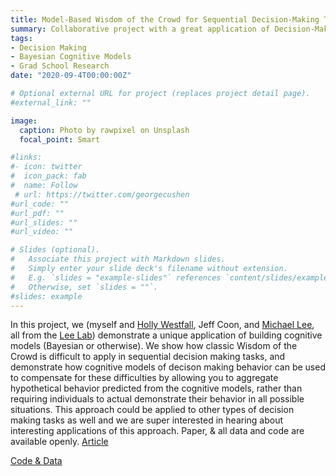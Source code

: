 ```yaml
---
title: Model-Based Wisdom of the Crowd for Sequential Decision-Making Tasks
summary: Collaborative project with a great application of Decision-Making models
tags:
- Decision Making
- Bayesian Cognitive Models
- Grad School Research
date: "2020-09-4T00:00:00Z"

# Optional external URL for project (replaces project detail page).
#external_link: ""

image:
  caption: Photo by rawpixel on Unsplash
  focal_point: Smart

#links:
#- icon: twitter
#  icon_pack: fab
#  name: Follow
 # url: https://twitter.com/georgecushen
#url_code: ""
#url_pdf: ""
#url_slides: ""
#url_video: ""

# Slides (optional).
#   Associate this project with Markdown slides.
#   Simply enter your slide deck's filename without extension.
#   E.g. `slides = "example-slides"` references `content/slides/example-slides.md`.
#   Otherwise, set `slides = ""`.
#slides: example
---
```


In this project, we (myself and [Holly Westfall](https://www.linkedin.com/in/holly-westfall-4870bb79/), Jeff Coon, and [Michael Lee](https://www.linkedin.com/in/mdlee1971/), all from the [Lee Lab](https://faculty.sites.uci.edu/mdlee/lab/)) demonstrate a unique application of building cognitive models (Bayesian or otherwise). We show how classic Wisdom of the Crowd is difficult to apply in sequential decision making tasks, and demonstrate how cognitive models of decison making behavior can be used to compensate for these difficulties by allowing you to aggregate hypothetical behavior predicted from the cognitive models, rather than requiring individuals to actual demonstrate their behavior in all possible situations. This approach could be applied to other types of decision making tasks as well and we are super interested in hearing about interesting applications of this approach. Paper, & all data and code are available openly.
[Article](https://drive.google.com/file/d/1D1Tnd7m7x5DE38C_JBMj1oxhEsoF6z8Z/view)

[Code & Data](https://osf.io/s6ugm/)


